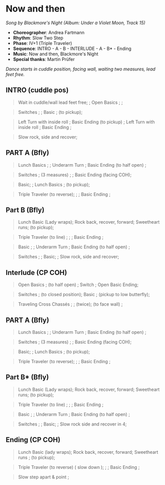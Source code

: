 # Now and then
*Song by Blackmore's Night (Album: Under a Violet Moon, Track 15)*

* **Choreographer**: Andrea Fartmann
* **Rhythm**: Slow Two Step
* **Phase**: IV+1 (Triple Traveler)
* **Sequence**: INTRO - A - B - INTERLUDE - A - B* - Ending
* **Music**: Now and then, Blackmore's Night
* **Special thanks**: Martin Prüfer

*Dance starts in cuddle position, facing wall, waiting two measures, lead feet free.*

## INTRO (cuddle pos)

> Wait in cuddle/wall lead feet free; ;  Open Basics ; ;

> Switches ; ; Basic ; (to pickup);

> Left Turn with inside roll ; Basic Ending (to pickup) ; Left Turn  with inside roll ; Basic Ending ;

> Slow rock, side and recover;

## PART A (Bfly)
> Lunch Basics ; ; Underarm Turn ; Basic Ending (to half open) ;

> Switches ; (3 measures) ; ; Basic Ending (facing COH);

> Basic; ; Lunch Basics ; (to pickup);

> Triple Traveler (to reverse); ; ; Basic Ending ;


## Part B (Bfly)
> Lunch Basic (Lady wraps); Rock back, recover, forward; Sweetheart runs; (to pickup);

> Triple Traveler (to line) ; ; ; Basic Ending ;

> Basic ; ; Underarm Turn ; Basic Ending (to half open) ;

> Switches ; ; Basic; ; Slow rock, side and recover;  


## Interlude (CP COH)
> Open Basics ; (to half open) ; Switch ; Open Basic Ending;

> Switches ; (to closed position); Basic ; (pickup to low butterfly);

> Traveling Cross Chassés ; ; (twice); (to face wall) ;

## PART A (Bfly)

> Lunch Basics ; ; Underarm Turn ; Basic Ending (to half open) ;

> Switches ; (3 measures) ; ; Basic Ending (facing COH);

> Basic; ; Lunch Basics ; (to pickup);

> Triple Traveler (to reverse); ; ; Basic Ending ;

## Part B* (Bfly)
> Lunch Basic (Lady wraps); Rock back, recover, forward; Sweetheart runs; (to pickup);

> Triple Traveler (to line) ; ; ; Basic Ending ;

> Basic ; ; Underarm Turn ; Basic Ending (to half open) ;

> Switches ; ; Basic; ; Slow rock side and recover in 4;

## Ending (CP COH)  
> Lunch Basic (lady wraps); Rock back, recover, forward; Sweetheart runs ; (to pickup);  

> Triple Traveler (to reverse) ( slow down ); ; ; Basic Ending ;

> Slow step apart & point ;
